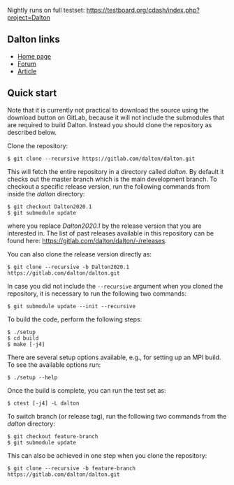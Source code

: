 Nightly runs on full testset: https://testboard.org/cdash/index.php?project=Dalton

## Dalton links

- [Home page](http://daltonprogram.org/)
- [Forum](http://forum.daltonprogram.org/)
- [Article](http://onlinelibrary.wiley.com/doi/10.1002/wcms.1172/abstract)


## Quick start

Note that it is currently not practical to download the source using the
download button on GitLab, because it will not include the submodules that are
required to build Dalton. Instead you should clone the repository as described
below.

Clone the repository:
```
$ git clone --recursive https://gitlab.com/dalton/dalton.git
```

This will fetch the entire repository in a directory called *dalton*. By default
it checks out the master branch which is the main development branch. To
checkout a specific release version, run the following commands from inside the
*dalton* directory:
```
$ git checkout Dalton2020.1
$ git submodule update
```
where you replace *Dalton2020.1* by the release version that you are
interested in. The list of past releases available in this repository can be
found here: https://gitlab.com/dalton/dalton/-/releases.

You can also clone the release version directly as:
```
$ git clone --recursive -b Dalton2020.1 https://gitlab.com/dalton/dalton.git
```

In case you did not include the `--recursive` argument when you cloned the
repository, it is necessary to run the following two commands:
```
$ git submodule update --init --recursive
```

To build the code, perform the following steps:
```
$ ./setup
$ cd build
$ make [-j4]
```

There are several setup options available, e.g., for setting up an MPI build.
To see the available options run:
```
$ ./setup --help
```

Once the build is complete, you can run the test set as:
```
$ ctest [-j4] -L dalton
```

To switch branch (or release tag), run the following two commands from the *dalton* directory:
```
$ git checkout feature-branch
$ git submodule update
```
This can also be achieved in one step when you clone the repository:
```
$ git clone --recursive -b feature-branch https://gitlab.com/dalton/dalton.git
```
